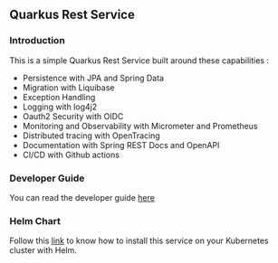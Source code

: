 ## Quarkus Rest Service

### Introduction 

This is a simple Quarkus Rest Service built around these capabilities :

- Persistence with JPA and Spring Data
- Migration with Liquibase
- Exception Handling
- Logging with log4j2
- Oauth2 Security with OIDC
- Monitoring and Observability with Micrometer and Prometheus
- Distributed tracing with OpenTracing
- Documentation with Spring REST Docs and OpenAPI 
- CI/CD with Github actions

### Developer Guide

You can read the developer guide [here](https://quarkus-documentation.netlify.app/) 

### Helm Chart 

Follow this [link](https://artifacthub.io/packages/helm/quarkus-rest/quarkus-rest) to know how 
to install this service on your Kubernetes cluster with Helm.